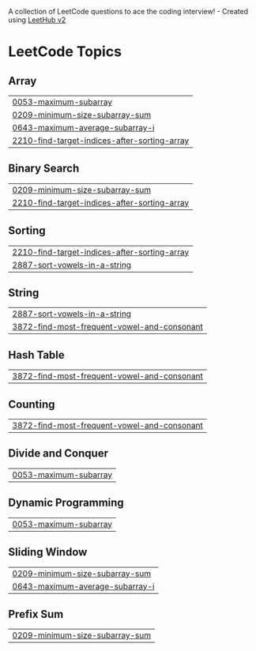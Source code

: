 A collection of LeetCode questions to ace the coding interview! - Created using [LeetHub v2](https://github.com/arunbhardwaj/LeetHub-2.0)
<!---LeetCode Topics Start-->
# LeetCode Topics
## Array
|  |
| ------- |
| [0053-maximum-subarray](https://github.com/lalitha31084/Leetcode/tree/master/0053-maximum-subarray) |
| [0209-minimum-size-subarray-sum](https://github.com/lalitha31084/Leetcode/tree/master/0209-minimum-size-subarray-sum) |
| [0643-maximum-average-subarray-i](https://github.com/lalitha31084/Leetcode/tree/master/0643-maximum-average-subarray-i) |
| [2210-find-target-indices-after-sorting-array](https://github.com/lalitha31084/Leetcode/tree/master/2210-find-target-indices-after-sorting-array) |
## Binary Search
|  |
| ------- |
| [0209-minimum-size-subarray-sum](https://github.com/lalitha31084/Leetcode/tree/master/0209-minimum-size-subarray-sum) |
| [2210-find-target-indices-after-sorting-array](https://github.com/lalitha31084/Leetcode/tree/master/2210-find-target-indices-after-sorting-array) |
## Sorting
|  |
| ------- |
| [2210-find-target-indices-after-sorting-array](https://github.com/lalitha31084/Leetcode/tree/master/2210-find-target-indices-after-sorting-array) |
| [2887-sort-vowels-in-a-string](https://github.com/lalitha31084/Leetcode/tree/master/2887-sort-vowels-in-a-string) |
## String
|  |
| ------- |
| [2887-sort-vowels-in-a-string](https://github.com/lalitha31084/Leetcode/tree/master/2887-sort-vowels-in-a-string) |
| [3872-find-most-frequent-vowel-and-consonant](https://github.com/lalitha31084/Leetcode/tree/master/3872-find-most-frequent-vowel-and-consonant) |
## Hash Table
|  |
| ------- |
| [3872-find-most-frequent-vowel-and-consonant](https://github.com/lalitha31084/Leetcode/tree/master/3872-find-most-frequent-vowel-and-consonant) |
## Counting
|  |
| ------- |
| [3872-find-most-frequent-vowel-and-consonant](https://github.com/lalitha31084/Leetcode/tree/master/3872-find-most-frequent-vowel-and-consonant) |
## Divide and Conquer
|  |
| ------- |
| [0053-maximum-subarray](https://github.com/lalitha31084/Leetcode/tree/master/0053-maximum-subarray) |
## Dynamic Programming
|  |
| ------- |
| [0053-maximum-subarray](https://github.com/lalitha31084/Leetcode/tree/master/0053-maximum-subarray) |
## Sliding Window
|  |
| ------- |
| [0209-minimum-size-subarray-sum](https://github.com/lalitha31084/Leetcode/tree/master/0209-minimum-size-subarray-sum) |
| [0643-maximum-average-subarray-i](https://github.com/lalitha31084/Leetcode/tree/master/0643-maximum-average-subarray-i) |
## Prefix Sum
|  |
| ------- |
| [0209-minimum-size-subarray-sum](https://github.com/lalitha31084/Leetcode/tree/master/0209-minimum-size-subarray-sum) |
<!---LeetCode Topics End-->